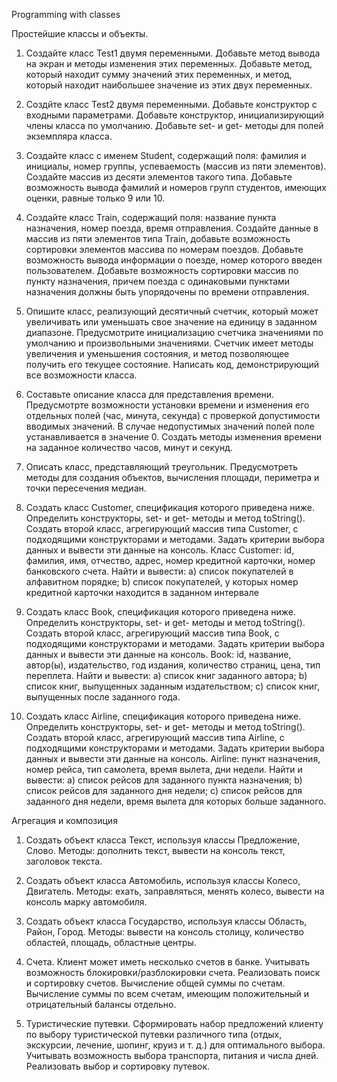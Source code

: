  Programming with classes
 
Простейшие классы и объекты.

1. Создайте класс Test1 двумя переменными. Добавьте метод вывода на экран и методы изменения этих 
переменных. Добавьте метод, который находит сумму значений этих переменных, и метод, который находит 
наибольшее значение из этих двух переменных.

2. Создйте класс Test2 двумя переменными. Добавьте конструктор с входными параметрами. Добавьте
конструктор, инициализирующий члены класса по умолчанию. Добавьте set- и get- методы для полей экземпляра 
класса.

3. Создайте класс с именем Student, содержащий поля: фамилия и инициалы, номер группы, успеваемость (массив 
из пяти элементов). Создайте массив из десяти элементов такого типа. Добавьте возможность вывода фамилий и 
номеров групп студентов, имеющих оценки, равные только 9 или 10.

4. Создайте класс Train, содержащий поля: название пункта назначения, номер поезда, время отправления. 
Создайте данные в массив из пяти элементов типа Train, добавьте возможность сортировки элементов массива по 
номерам поездов. Добавьте возможность вывода информации о поезде, номер которого введен пользователем. 
Добавьте возможность сортировки массив по пункту назначения, причем поезда с одинаковыми пунктами 
назначения должны быть упорядочены по времени отправления.

5. Опишите класс, реализующий десятичный счетчик, который может увеличивать или уменьшать свое значение 
на единицу в заданном диапазоне. Предусмотрите инициализацию счетчика значениями по умолчанию и 
произвольными значениями. Счетчик имеет методы увеличения и уменьшения состояния, и метод
позволяющее получить его текущее состояние. Написать код, демонстрирующий все возможности класса.

6. Составьте описание класса для представления времени. Предусмотрте возможности установки времени и 
изменения его отдельных полей (час, минута, секунда) с проверкой допустимости вводимых значений. В случае 
недопустимых значений полей поле устанавливается в значение 0. Создать методы изменения времени на 
заданное количество часов, минут и секунд.

7. Описать класс, представляющий треугольник. Предусмотреть методы для создания объектов, вычисления 
площади, периметра и точки пересечения медиан.

8. Создать класс Customer, спецификация которого приведена ниже. Определить конструкторы, set- и get- методы 
и метод toString(). Создать второй класс, агрегирующий массив типа Customer, с подходящими конструкторами 
и методами. Задать критерии выбора данных и вывести эти данные на консоль. 
Класс Customer: id, фамилия, имя, отчество, адрес, номер кредитной карточки, номер банковского счета. 
Найти и вывести: 
a) список покупателей в алфавитном порядке; 
b) список покупателей, у которых номер кредитной карточки находится в заданном интервале

9. Создать класс Book, спецификация которого приведена ниже. Определить конструкторы, set- и get- методы и 
метод toString(). Создать второй класс, агрегирующий массив типа Book, с подходящими конструкторами и 
методами. Задать критерии выбора данных и вывести эти данные на консоль. 
Book: id, название, автор(ы), издательство, год издания, количество страниц, цена, тип переплета. 
Найти и вывести: 
a) список книг заданного автора; 
b) список книг, выпущенных заданным издательством; 
c) список книг, выпущенных после заданного года.

10. Создать класс Airline, спецификация которого приведена ниже. Определить конструкторы, set- и get- методы 
и метод toString(). Создать второй класс, агрегирующий массив типа Airline, с подходящими конструкторами и 
методами. Задать критерии выбора данных и вывести эти данные на консоль. 
Airline: пункт назначения, номер рейса, тип самолета, время вылета, дни недели. 
Найти и вывести: 
a) список рейсов для заданного пункта назначения; 
b) список рейсов для заданного дня недели; 
c) список рейсов для заданного дня недели, время вылета для которых больше заданного.

Агрегация и композиция

1. Создать объект класса Текст, используя классы Предложение, Слово. Методы: дополнить текст, вывести на 
консоль текст, заголовок текста. 

2. Создать объект класса Автомобиль, используя классы Колесо, Двигатель. Методы: ехать, заправляться, 
менять колесо, вывести на консоль марку автомобиля. 

3. Создать объект класса Государство, используя классы Область, Район, Город. Методы: вывести на консоль 
столицу, количество областей, площадь, областные центры. 

4. Счета. Клиент может иметь несколько счетов в банке. Учитывать возможность блокировки/разблокировки 
счета. Реализовать поиск и сортировку счетов. Вычисление общей суммы по счетам. Вычисление суммы по 
всем счетам, имеющим положительный и отрицательный балансы отдельно.

5. Туристические путевки. Сформировать набор предложений клиенту по выбору туристической путевки 
различного типа (отдых, экскурсии, лечение, шопинг, круиз и т. д.) для оптимального выбора. Учитывать 
возможность выбора транспорта, питания и числа дней. Реализовать выбор и сортировку путевок.
